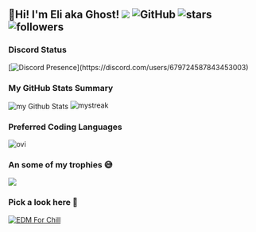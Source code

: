 ## 👋Hi! I'm Eli aka Ghost! ![](https://komarev.com/ghpvc/?username=elijahwills&color=f95854) <img alt="GitHub" src="https://img.shields.io/badge/dynamic/json?logo=github&label=GitHub+Followers&labelColor=282c34&color=181717&query=%24.data.totalSubs&url=https%3A%2F%2Fapi.spencerwoo.com%2Fsubstats%2F%3Fsource%3Dgithub%26queryKey%elijahwills&longCache=true"/> <img src="https://img.shields.io/github/stars/elijahwills?label=Stars" alt="stars"> <img alt="followers" title="Twitter Followers" src="https://img.shields.io/twitter/follow/ghostyeli?color=55960c&label=Follow&logo=twitter&logoColor=white&style=for-the-badge"/>

### Discord Status
[![Discord Presence](https://lanyard.cnrad.dev/api/679724587843453003&idleMessage=Lost%20in%20space...)](https://discord.com/users/679724587843453003)

### My GitHub Stats Summary
<img align="center" src="https://github-readme-stats.vercel.app/api?username=elijahwills&include_all_commits=true&count_private=true&show_icons=true&line_height=20&title_color=2B5BBD&icon_color=1124BB&text_color=A1A1A1&bg_color=0,000000,130F40" alt="my Github Stats"/>

<img src="https://github-readme-streak-stats.herokuapp.com/?user=elijahwills&theme=tokyonight" alt="mystreak"/>

### Preferred Coding Languages
<img src="https://github-readme-stats.vercel.app/api/top-langs?username=elijahwills&show_icons=true&locale=en&layout=compact&theme=chartreuse-dark" alt="ovi" />

### An some of my trophies 😅
<img src="https://github-profile-trophy.vercel.app/?username=elijahwills&theme=juicyfresh&no-bg=true" />

### Pick a look here 👀 
[![EDM For Chill](https://novatorem.bgstatic.vercel.app/api/spotify)](https://open.spotify.com/artist/2hmjMLWWG3ZC6p9yOHMl2w)
